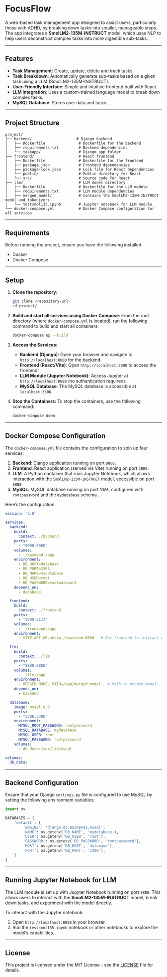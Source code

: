 # FocusFlow
A web-based task management app designed to assist users, particularly those with ADHD, by breaking down tasks into smaller, manageable steps. The app integrates a **SmolLM2-135M-INSTRUCT** model, which uses NLP to help users deconstruct complex tasks into more digestible sub-tasks.

---

## Features

- **Task Management**: Create, update, delete and track tasks.
- **Task Breakdown**: Automatically generate sub-tasks based on a given task using a LLM (SmolLM2-135M-INSTRUCT).
- **User-Friendly Interface**: Simple and intuitive frontend built with React.
- **LLM Integration**: Uses a custom-trained language model to break down complex tasks.
- **MySQL Database**: Stores user data and tasks.

---

## Project Structure

```
project/
├── backend/                    # Django backend
│   ├── Dockerfile               # Dockerfile for the backend
│   ├── requirements.txt         # Backend dependencies
│   └── taskapp/                 # Django app folder
├── frontend/                    # React frontend
│   ├── Dockerfile               # Dockerfile for the frontend
│   ├── package.json             # Frontend dependencies
│   ├── package-lock.json        # Lock file for React dependencies
│   └── public/                  # Public directory for React
│   └── src/                     # Source code for React
├── llm/                         # LLM model directory
│   ├── Dockerfile               # Dockerfile for the LLM module
│   ├── requirements.txt         # LLM module dependencies
│   ├── merged_model/            # Contains the SmolLM2-135M-INSTRUCT model and tokenizers
│   └── testsmol135.ipynb        # Jupyter notebook for LLM module
└── docker-compose.yml           # Docker Compose configuration for all services
```

---

## Requirements

Before running the project, ensure you have the following installed:

- Docker
- Docker Compose

---

## Setup

1. **Clone the repository**:
   ```bash
   git clone <repository-url>
   cd project/
   ```

2. **Build and start all services using Docker Compose**:
   From the root directory (where `docker-compose.yml` is located), run the following command to build and start all containers:

   ```bash
   docker-compose up --build
   ```

3. **Access the Services**:

   - **Backend (Django)**: Open your browser and navigate to `http://localhost:8000` for the backend.
   - **Frontend (React/Vite)**: Open `http://localhost:3000` to access the frontend.
   - **LLM Module (Jupyter Notebook)**: Access Jupyter at `http://localhost:8888` (no authentication required).
   - **MySQL Database**: The MySQL database is accessible at `localhost:3306`.

4. **Stop the Containers**:
   To stop the containers, use the following command:
   ```bash
   docker-compose down
   ```

---

## Docker Compose Configuration

The `docker-compose.yml` file contains the configuration to spin up four services:

1. **Backend**: Django application running on port `8000`.
2. **Frontend**: React application (served via Vite) running on port `3000`.
3. **LLM**: A Python container that runs Jupyter Notebook, which allows interaction with the `SmolLM2-135M-INSTRUCT` model, accessible on port `8888`.
4. **MySQL**: MySQL database running on port `3306`, configured with `rootpassword` and the `mydatabase` schema.

Here’s the configuration:

```yaml
version: '3.8'

services:
  backend:
    build:
      context: ./backend
    ports:
      - "8000:8000"
    volumes:
      - ./backend:/app
    environment:
      - DB_HOST=database
      - DB_PORT=3306
      - DB_NAME=mydatabase
      - DB_USER=root
      - DB_PASSWORD=rootpassword
    depends_on:
      - database

  frontend:
    build:
      context: ./frontend
    ports:
      - "3000:5173"
    volumes:
      - ./frontend:/app
    environment:
      - VITE_API_URL=http://backend:8000   # For frontend to interact with backend

  llm:
    build:
      context: ./llm
    ports:
      - "8888:8888"
    volumes:
      - ./llm:/app
    environment:
      - MERGED_MODEL_PATH=/app/merged_model   # Path to merged model
    depends_on:
      - backend

  database:
    image: mysql:8.0
    ports:
      - "3306:3306"
    environment:
      MYSQL_ROOT_PASSWORD: rootpassword
      MYSQL_DATABASE: mydatabase
      MYSQL_USER: root
      MYSQL_PASSWORD: rootpassword
    volumes:
      - db_data:/var/lib/mysql

volumes:
  db_data:
```

---

## Backend Configuration

Ensure that your Django `settings.py` file is configured to use MySQL by setting the following environment variables:

```python
import os

DATABASES = {
    'default': {
        'ENGINE': 'django.db.backends.mysql',
        'NAME': os.getenv('DB_NAME', 'mydatabase'),
        'USER': os.getenv('DB_USER', 'root'),
        'PASSWORD': os.getenv('DB_PASSWORD', 'rootpassword'),
        'HOST': os.getenv('DB_HOST', 'database'),
        'PORT': os.getenv('DB_PORT', '3306'),
    }
}
```

---

## Running Jupyter Notebook for LLM

The LLM module is set up with Jupyter Notebook running on port `8888`. This allows users to interact with the **SmolLM2-135M-INSTRUCT** model, break down tasks, and experiment with the model directly.

To interact with the Jupyter notebook:

1. Open `http://localhost:8888` in your browser.
2. Run the `testsmol135.ipynb` notebook or other notebooks to explore the model’s capabilities.

---

## License

This project is licensed under the MIT License - see the [LICENSE](LICENSE) file for details.
